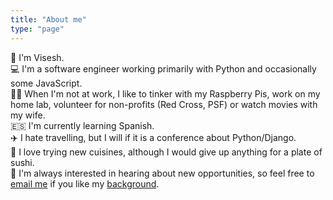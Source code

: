```yaml
---
title: "About me"
type: "page"
---
```


:wave: I'm Visesh. \
:computer: I'm a software engineer working primarily with Python and occasionally some JavaScript. \
:massage_man: When I'm not at work, I like to tinker with my Raspberry Pis, work on my home lab, volunteer for non-profits (Red Cross, PSF) or watch movies with my wife. \
:es: I'm currently learning Spanish. \
:airplane: I hate travelling, but I will if it is a conference about Python/Django. \
:sushi: I love trying new cuisines, although I would give up anything for a plate of sushi. \
:email: I'm always interested in hearing about new opportunities, so feel free to [email me](mailto:viseshrprasad@gmail.com) if you like my [background](https://drive.google.com/file/d/0B6KvjIoOCo4denFodnh2akItZFU/view?usp=sharing).
